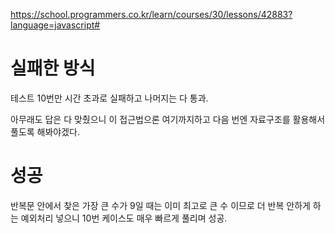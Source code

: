https://school.programmers.co.kr/learn/courses/30/lessons/42883?language=javascript#

# 실패한 방식

테스트 10번만 시간 초과로 실패하고 나머지는 다 통과.

아무래도 답은 다 맞췄으니 이 접근법으론 여기까지하고
다음 번엔 자료구조를 활용해서 풀도록 해봐야겠다.

# 성공

반복문 안에서 찾은 가장 큰 수가 9일 때는 이미 최고로 큰 수 이므로 더 반복 안하게 하는 예외처리
넣으니 10번 케이스도 매우 빠르게 풀리며 성공.

